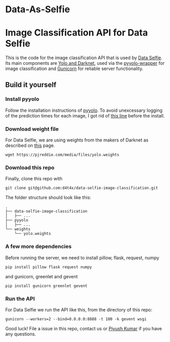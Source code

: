 # Data-As-Selfie
# Image Classification API for Data Selfie

This is the code for the image classification API that is used by [Data Selfie](https://github.com/d4t4x/data-selfie).
Its main components are [Yolo and Darknet](https://pjreddie.com/darknet/yolo/), used via the [pyyolo-wrapper](https://github.com/digitalbrain79/pyyolo) for image classification and [Gunicorn](http://gunicorn.org) for reliable server functionality. 

## Build it yourself

### Install pyyolo

Follow the installation instructions of [pyyolo](https://github.com/digitalbrain79/pyyolo). To avoid unexcessary logging of the prediction times for each image, I got rid of [this line](https://github.com/digitalbrain79/pyyolo/blob/master/libyolo.c#L140) before the install.

### Download weight file

For Data Selfie, we are using weights from the makers of Darknet as described on [this](https://pjreddie.com/darknet/yolo/) page. 

```
wget https://pjreddie.com/media/files/yolo.weights
```

### Download this repo

Finally, clone this repo with

```
git clone git@github.com:d4t4x/data-selfie-image-classification.git
```

The folder structure should look like this:

```
.
├── data-selfie-image-classification
│   ├── ...
├── pyyolo
│   ├── ...
└── weights
    └── yolo.weights
```

### A few more dependencies

Before running the server, we need to install pillow, flask, request, numpy
```
pip install pillow flask request numpy
```
and gunicorn, greenlet and gevent
```
pip install gunicorn greenlet gevent
```

### Run the API

For Data Selfie we run the API like this, from the directory of this repo:

```
gunicorn --workers=2 --bind=0.0.0.0:8888 -t 100 -k gevent wsgi
```


Good luck! File a issue in this repo, contact us or [Piyush Kumar](https://facebook.com/kumarpiyush663) if you have any questions.
